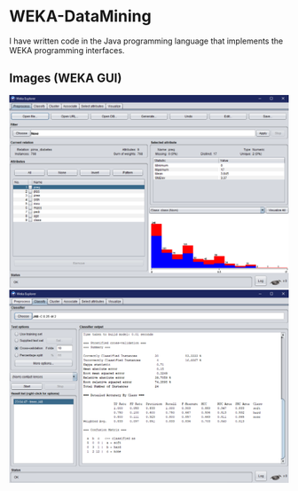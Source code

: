 # WEKA-DataMining
I have written code in the Java programming language that implements the WEKA programming interfaces.

## Images (WEKA GUI)
![](/img/b_diabetes.PNG)
![](/img/b_j48.PNG)
